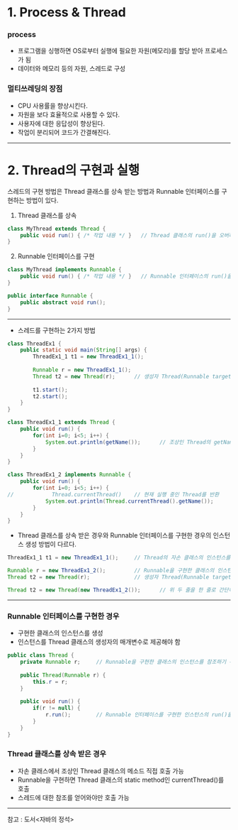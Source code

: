 # 1. Process & Thread


### process
- 프로그램을 싱행하면 OS로부터 실행에 필요한 자원(메모리)를 할당 받아 프로세스가 됨
- 데이터와 메모리 등의 자원, 스레드로 구성


### 멀티쓰레딩의 장점
- CPU 사용률을 향상시킨다.
- 자원을 보다 효율적으로 사용할 수 있다.
- 사용자에 대한 응답성이 향상된다.
- 작업이 분리되어 코드가 간결해진다.


---


# 2. Thread의 구현과 실행

스레드의 구현 방법은 Thread 클래스를 상속 받는 방법과 Runnable 인터페이스를 구현하는 방법이 있다.

1. Thread 클래스를 상속
```java
class MyThread extends Thread {
    public void run() { /* 작업 내용 */ }   // Thread 클래스의 run()을 오버라이딩
}
```

2. Runnable 인터페이스를 구현
```java
class MyThread implements Runnable {
    public void run() { /* 작업 내용 */ }   // Runnable 인터페이스의 run()을 구현
}
```

```java
public interface Runnable {
    public abstract void run();
}
```

---


- 스레드를 구현하는 2가지 방법

```java
class ThreadEx1 {
    public static void main(String[] args) {
        ThreadEx1_1 t1 = new ThreadEx1_1();
        
        Runnable r = new ThreadEx1_1();
        Thread t2 = new Thread(r);      // 생성자 Thread(Runnable target)
        
        t1.start();
        t2.start();
    }
}

class ThreadEx1_1 extends Thread {
    public void run() {
        for(int i=0; i<5; i++) {
            System.out.println(getName());      // 조상인 Thread의 getName()호출
        }
    }
}

class ThreadEx1_2 implements Runnable {
    public void run() {
        for(int i=0; i<5; i++) {
//            Thread.currentThread()    // 현재 실행 중인 Thread를 반환
            System.out.println(Thread.currentThread().getName());            
        }
    }
}
```

- Thread 클래스를 상속 받은 경우와 Runnable 인터페이스를 구현한 경우의 인스턴스 생성 방법이 다르다.
```java
ThreadEx1_1 t1 = new ThreadEx1_1();     // Thread의 자손 클래스의 인스턴스를 생성

Runnable r = new ThreadEx1_2();         // Runnable을 구현한 클래스의 인스턴스를 생성
Thread t2 = new Thread(r);              // 생성자 Thread(Runnable target)

Thread t2 = new Thread(new ThreadEx1_2());      // 위 두 줄을 한 줄로 간단히
```


---

### Runnable 인터페이스를 구현한 경우
- 구현한 클래스의 인스턴스를 생성 
- 인스턴스를 Thread 클래스의 생성자의 매개변수로 제공해야 함


```java
public class Thread {
    private Runnable r;     // Runnable을 구현한 클래스의 인스턴스를 참조하기 위한 변수
    
    public Thread(Runnable r) {
        this.r = r;
    }
    
    public void run() {
        if(r != null) {
            r.run();        // Runnable 인터페이스를 구현한 인스턴스의 run()을 호출
        }
    }
}
```


### Thread 클래스를 상속 받은 경우
- 자손 클래스에서 조상인 Thread 클래스의 메소드 직접 호출 가능
- Runnable을 구현하면 Thread 클래스의 static method인 currentThread()를 호출
- 스레드에 대한 참조를 얻어와야만 호출 가능

---

참고 : 도서<자바의 정석>